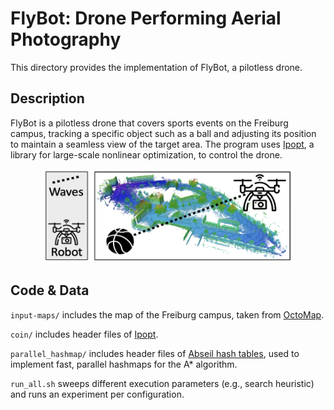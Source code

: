 # FlyBot: Drone Performing Aerial Photography
This directory provides the implementation of FlyBot, a pilotless drone.

## Description
FlyBot is a pilotless drone that covers sports events on the Freiburg campus,
tracking a specific object such as a ball and adjusting its position to
maintain a seamless view of the target area. The program uses
[Ipopt](https://coin-or.github.io/Ipopt/), a library for large-scale nonlinear
optimization, to control the drone.

<p align="center">
  <img
    width="400"
    height="150"
    src="../../.images/flybot.png"
  >
</p>


## Code & Data
`input-maps/` includes the map of the Freiburg campus, taken from
[OctoMap](http://ais.informatik.uni-freiburg.de/projects/datasets/octomap/).

`coin/` includes header files of [Ipopt](https://coin-or.github.io/Ipopt/).

`parallel_hashmap/` includes header files of [Abseil hash
tables](https://greg7mdp.github.io/parallel-hashmap/), used to implement fast,
parallel hashmaps for the A\* algorithm.

`run_all.sh` sweeps different execution parameters (e.g., search heuristic) and
runs an experiment per configuration.
